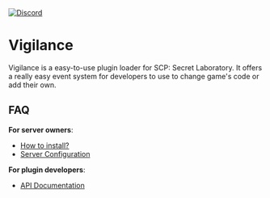 <a href="https://discord.gg/pR9PNr5SRV">
  <img src="https://img.shields.io/discord/849742333183655956?logo=discord" alt="Discord">
</a>

# Vigilance
Vigilance is a easy-to-use plugin loader for SCP: Secret Laboratory. It offers a really easy event system for developers to use to change game's code or add their own.

## FAQ

**For server owners**:
 * [How to install?](https://github.com/VirtuelDevelopment/Vigilance/wiki/Installation)
 * [Server Configuration](https://github.com/VirtuelDevelopment/Vigilance/wiki/Configuration)

**For plugin developers**:
 * [API Documentation](https://github.com/VirtuelDevelopment/Vigilance/wiki/API-Docs)
